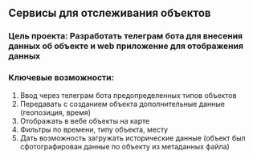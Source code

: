 ## Сервисы для отслеживания объектов
### Цель проекта: Разработать телеграм бота для внесения данных об объекте и web приложение для отображения данных

### Ключевые возможности:
1. Ввод через телеграм бота предопределенных типов объектов
2. Передавать с созданием объекта дополнительные данные (геопозиция, время)
3. Отображать в вебе объекты на карте
4. Фильтры по времени, типу объекта, месту
5. Дать возможность загружать исторические данные (объект был сфотографирован данные по объекту из метаданных файла)
